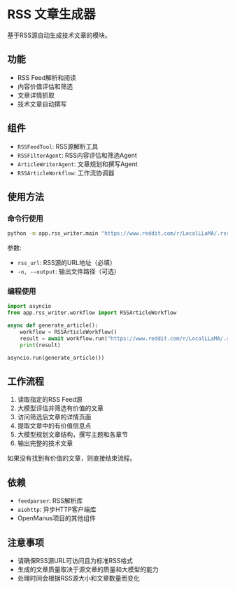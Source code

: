 # RSS 文章生成器

基于RSS源自动生成技术文章的模块。

## 功能

- RSS Feed解析和阅读
- 内容价值评估和筛选
- 文章详情抓取
- 技术文章自动撰写

## 组件

- `RSSFeedTool`: RSS源解析工具
- `RSSFilterAgent`: RSS内容评估和筛选Agent
- `ArticleWriterAgent`: 文章规划和撰写Agent
- `RSSArticleWorkflow`: 工作流协调器

## 使用方法

### 命令行使用

```bash
python -m app.rss_writer.main "https://www.reddit.com/r/LocalLLaMA/.rss" -o article.md
```

参数:
- `rss_url`: RSS源的URL地址（必填）
- `-o, --output`: 输出文件路径（可选）

### 编程使用

```python
import asyncio
from app.rss_writer.workflow import RSSArticleWorkflow

async def generate_article():
    workflow = RSSArticleWorkflow()
    result = await workflow.run("https://www.reddit.com/r/LocalLLaMA/.rss")
    print(result)

asyncio.run(generate_article())
```

## 工作流程

1. 读取指定的RSS Feed源
2. 大模型评估并筛选有价值的文章
3. 访问筛选后文章的详情页面
4. 提取文章中的有价值信息点
5. 大模型规划文章结构，撰写主题和各章节
6. 输出完整的技术文章

如果没有找到有价值的文章，则直接结束流程。

## 依赖

- `feedparser`: RSS解析库
- `aiohttp`: 异步HTTP客户端库
- OpenManus项目的其他组件

## 注意事项

- 请确保RSS源URL可访问且为标准RSS格式
- 生成的文章质量取决于源文章的质量和大模型的能力
- 处理时间会根据RSS源大小和文章数量而变化
